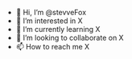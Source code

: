 - 👋 Hi, I’m @stevveFox
- 👀 I’m interested in X
- 🌱 I’m currently learning X
- 💞️ I’m looking to collaborate on X
- 📫 How to reach me X
